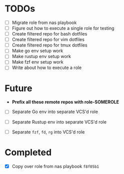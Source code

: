 TODOs
=====

- [ ] Migrate role from nas playbook
- [ ] Figure out how to execute a single role for testing
- [ ] Create filtered repo for bash dotfiles
- [ ] Create filtered repo for vim dotfiles
- [ ] Create filtered repo for tmux dotfiles
- [ ] Make go env setup work
- [ ] Make rustup env setup work
- [ ] Make fzf env setup work
- [ ] Write about how to execute a role

Future
======

- **Prefix all these remote repos with role-SOMEROLE**
- [ ] Separate Go env into separate VCS'd role
- [ ] Separate Rustup env into separate VCS'd role
- [ ] Separate `fzf`, `fd`, `rg` into VCS'd role


Completed
=========

- [x] Copy over role from nas playbook `f8f05b1`
